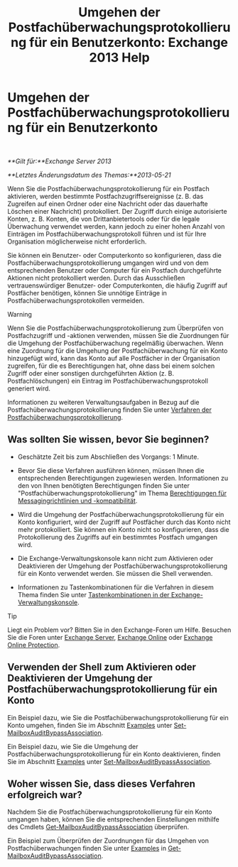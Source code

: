 ﻿---
title: 'Umgehen der Postfachüberwachungsprotokollierung für ein Benutzerkonto: Exchange 2013 Help'
TOCTitle: Umgehen der Postfachüberwachungsprotokollierung für ein Benutzerkonto
ms:assetid: 98a87071-fe31-4b67-beb8-a73799e54df2
ms:mtpsurl: https://technet.microsoft.com/de-de/library/Ff461934(v=EXCHG.150)
ms:contentKeyID: 50476293
ms.date: 04/24/2018
mtps_version: v=EXCHG.150
ms.translationtype: HT
---

# Umgehen der Postfachüberwachungsprotokollierung für ein Benutzerkonto

 

_**Gilt für:**Exchange Server 2013_

_**Letztes Änderungsdatum des Themas:**2013-05-21_

Wenn Sie die Postfachüberwachungsprotokollierung für ein Postfach aktivieren, werden bestimmte Postfachzugriffsereignisse (z. B. das Zugreifen auf einen Ordner oder eine Nachricht oder das dauerhafte Löschen einer Nachricht) protokolliert. Der Zugriff durch einige autorisierte Konten, z. B. Konten, die von Drittanbietertools oder für die legale Überwachung verwendet werden, kann jedoch zu einer hohen Anzahl von Einträgen im Postfachüberwachungsprotokoll führen und ist für Ihre Organisation möglicherweise nicht erforderlich.

Sie können ein Benutzer- oder Computerkonto so konfigurieren, dass die Postfachüberwachungsprotokollierung umgangen wird und von dem entsprechenden Benutzer oder Computer für ein Postfach durchgeführte Aktionen nicht protokolliert werden. Durch das Ausschließen vertrauenswürdiger Benutzer- oder Computerkonten, die häufig Zugriff auf Postfächer benötigen, können Sie unnötige Einträge in Postfachüberwachungsprotokollen vermeiden.


> [!WARNING]
> Wenn Sie die Postfachüberwachungsprotokollierung zum Überprüfen von Postfachzugriff und -aktionen verwenden, müssen Sie die Zuordnungen für die Umgehung der Postfachüberwachung regelmäßig überwachen. Wenn eine Zuordnung für die Umgehung der Postfachüberwachung für ein Konto hinzugefügt wird, kann das Konto auf alle Postfächer in der Organisation zugreifen, für die es Berechtigungen hat, ohne dass bei einem solchen Zugriff oder einer sonstigen durchgeführten Aktion (z.&nbsp;B. Postfachlöschungen) ein Eintrag im Postfachüberwachungsprotokoll generiert wird.



Informationen zu weiteren Verwaltungsaufgaben in Bezug auf die Postfachüberwachungsprotokollierung finden Sie unter [Verfahren der Postfachüberwachungsprotokollierung](mailbox-audit-logging-procedures-exchange-2013-help.md).

## Was sollten Sie wissen, bevor Sie beginnen?

  - Geschätzte Zeit bis zum Abschließen des Vorgangs: 1 Minute.

  - Bevor Sie diese Verfahren ausführen können, müssen Ihnen die entsprechenden Berechtigungen zugewiesen werden. Informationen zu den von Ihnen benötigten Berechtigungen finden Sie unter "Postfachüberwachungsprotokollierung" im Thema [Berechtigungen für Messagingrichtlinien und -kompatibilität](messaging-policy-and-compliance-permissions-exchange-2013-help.md).

  - Wird die Umgehung der Postfachüberwachungsprotokollierung für ein Konto konfiguriert, wird der Zugriff auf Postfächer durch das Konto nicht mehr protokolliert. Sie können ein Konto nicht so konfigurieren, dass die Protokollierung des Zugriffs auf ein bestimmtes Postfach umgangen wird.

  - Die Exchange-Verwaltungskonsole kann nicht zum Aktivieren oder Deaktivieren der Umgehung der Postfachüberwachungsprotokollierung für ein Konto verwendet werden. Sie müssen die Shell verwenden.

  - Informationen zu Tastenkombinationen für die Verfahren in diesem Thema finden Sie unter [Tastenkombinationen in der Exchange-Verwaltungskonsole](keyboard-shortcuts-in-the-exchange-admin-center-exchange-online-protection-help.md).


> [!TIP]
> Liegt ein Problem vor? Bitten Sie in den Exchange-Foren um Hilfe. Besuchen Sie die Foren unter <A href="https://go.microsoft.com/fwlink/p/?linkid=60612">Exchange Server</A>, <A href="https://go.microsoft.com/fwlink/p/?linkid=267542">Exchange Online</A> oder <A href="https://go.microsoft.com/fwlink/p/?linkid=285351">Exchange Online Protection</A>.



## Verwenden der Shell zum Aktivieren oder Deaktivieren der Umgehung der Postfachüberwachungsprotokollierung für ein Konto

Ein Beispiel dazu, wie Sie die Postfachüberwachungsprotokollierung für ein Konto umgehen, finden Sie im Abschnitt [Examples](https://technet.microsoft.com/de-de/ff696758\(exchg.150\)#examples) unter [Set-MailboxAuditBypassAssociation](https://technet.microsoft.com/de-de/library/ff696758\(v=exchg.150\)).

Ein Beispiel dazu, wie Sie die Umgehung der Postfachüberwachungsprotokollierung für ein Konto deaktivieren, finden Sie im Abschnitt [Examples](https://technet.microsoft.com/de-de/ff696758\(exchg.150\)#examples) unter [Set-MailboxAuditBypassAssociation](https://technet.microsoft.com/de-de/library/ff696758\(v=exchg.150\)).

## Woher wissen Sie, dass dieses Verfahren erfolgreich war?

Nachdem Sie die Postfachüberwachungsprotokollierung für ein Konto umgangen haben, können Sie die entsprechenden Einstellungen mithilfe des Cmdlets [Get-MailboxAuditBypassAssociation](https://technet.microsoft.com/de-de/library/ff696741\(v=exchg.150\)) überprüfen.

Ein Beispiel zum Überprüfen der Zuordnungen für das Umgehen von Postfachüberwachungen finden Sie unter [Examples](https://technet.microsoft.com/de-de/ff696741\(exchg.150\)#examples) in [Get-MailboxAuditBypassAssociation](https://technet.microsoft.com/de-de/library/ff696741\(v=exchg.150\)).

